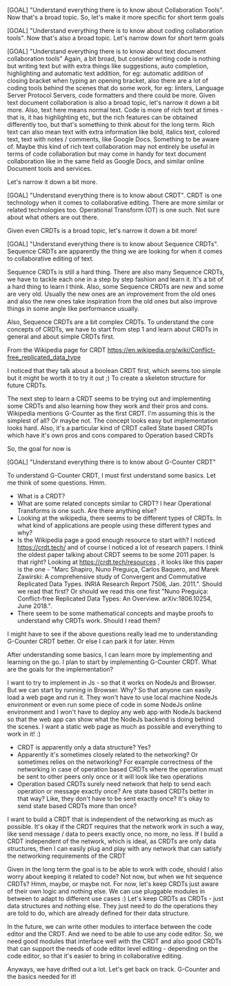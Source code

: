 [GOAL]
"Understand everything there is to know about Collaboration Tools". Now that's
a broad topic. So, let's make it more specific for short term goals

[GOAL]
"Understand everything there is to know about coding collaboration tools". Now
that's also a broad topic. Let's narrow down for short term goals

[GOAL]
"Understand everything there is to know about text document collaboration tools"
Again, a bit broad, but consider writing code is nothing but writing text but
with extra things like suggestions, auto completion, highlighting and automatic
text addition, for eg: automatic addition of closing bracket when typing an
opening bracket, also there are a lot of coding tools behind the scenes that do
some work, for eg: linters, Language Server Protocol Servers, code
formatters and there could be more. Given text document collaboration is also
a broad topic, let's narrow it down a bit more. Also, text here means normal
text. Code is more of rich text at times - that is, it has highlighting etc, but
the rich features can be obtained differently too, but that's something to think
about for the long term. Rich text can also mean text with extra information
like bold, italics text, colored text, text with notes / comments, like Google
Docs. Something to be aware of. Maybe this kind of rich text collaboration may
not entirely be useful in terms of code collaboration but may come in handy for
text document collaboration like in the same field as Google Docs, and similar
online Document tools and services.

Let's narrow it down a bit more.

[GOAL]
"Understand everything there is to know about CRDT". CRDT is one technology when
it comes to collaborative editing. There are more similar or related
technologies too. Operational Transform (OT) is one such. Not sure about what
others are out there.

Given even CRDTs is a broad topic, let's narrow it down a bit more!

[GOAL]
"Understand everything there is to know about Sequence CRDTs". Sequence CRDTs
are apparently the thing we are looking for when it comes to collaborative
editing of text.

Sequence CRDTs is still a hard thing. There are also many Sequence CRDTs, we
have to tackle each one in a step by step fashion and learn it. It's a bit of a
hard thing to learn I think. Also, some Sequence CRDTs are new and some are very
old. Usually the new ones are an improvement from the old ones and also the new
ones take inspiration from the old ones but also improve things in some angle
like performance usually.

Also, Sequence CRDTs are a bit complex CRDTs. To understand the core concepts of
CRDTs, we have to start from step 1 and learn about CRDTs in general and about
simple CRDTs first.

From the Wikipedia page for CRDT
https://en.wikipedia.org/wiki/Conflict-free_replicated_data_type

I noticed that they talk about a boolean CRDT first, which seems too simple but
it might be worth it to try it out ;) To create a skeleton structure for future
CRDTs.

The next step to learn a CRDT seems to be trying out and implementing some CRDTs
and also learning how they work and their pros and cons. Wikipedia mentions
G-Counter as the first CRDT. I'm assuming this is the simplest of all? Or maybe
not. The concept looks easy but implementation looks hard. Also, it's a
particular kind of CRDT called State based CRDTs which have it's own pros and
cons compared to Operation based CRDTs

So, the goal for now is

[GOAL]
"Understand everything there is to know about G-Counter CRDT"

To understand G-Counter CRDT, I must first understand some basics. Let me think
of some questions. Hmm.

- What is a CRDT?
- What are some related concepts similar to CRDT? I hear Operational Transforms
  is one such. Are there anything else?
- Looking at the wikipedia, there seems to be different types of CRDTs. In what
  kind of applications are people using these different types and why?
- Is the Wikipedia page a good enough resource to start with? I noticed
  https://crdt.tech/ and of course I noticed a lot of research papers. I think
  the oldest paper talking about CRDT seems to be some 2011 paper. Is that
  right? Looking at https://crdt.tech/resources , it looks like this paper is
  the one - "Marc Shapiro, Nuno Preguiça, Carlos Baquero, and Marek Zawirski: A
  comprehensive study of Convergent and Commutative Replicated Data Types.
  INRIA Research Report 7506, Jan. 2011.". Should we read that first? Or should
  we read this one first "Nuno Preguiça: Conflict-free Replicated Data Types:
  An Overview. arXiv:1806.10254, June 2018.".
- There seem to be some mathematical concepts and maybe proofs to understand why
  CRDTs work. Should I read them?

I might have to see if the above questions really lead me to understanding
G-Counter CRDT better. Or else I can park it for later. Hmm

After understanding some basics, I can learn more by implementing and learning
on the go. I plan to start by implementing G-Counter CRDT. What are the goals
for the implementation?

I want to try to implement in Js - so that it works on NodeJs and Browser. But
we can start by running in Browser. Why? So that anyone can easily load a web
page and run it. They won't have to use local machine NodeJs environment or
even run some piece of code in some NodeJs online environment and I won't have
to deploy any web app with NodeJs backend so that the web app can show what the
NodeJs backend is doing behind the scenes. I want a static web page as much as
possible and everything to work in it! :)

- CRDT is apparently only a data structure? Yes?
- Apparently it's sometimes closely related to the networking? Or sometimes
  relies on the networking? For example correctness of the networking in case of
  operation based CRDTs where the operation must be sent to other peers only
  once or it will look like two operations
- Operation based CRDTs surely need network that help to send each operation or
  message exactly once? Are state based CRDTs better in that way? Like, they
  don't have to be sent exactly once? It's okay to send state based CRDTs more
  than once?

I want to build a CRDT that is independent of the networking as much as
possible. It's okay if the CRDT requires that the network work in such a way,
like send message / data to peers exactly once, no more, no less. If I build a
CRDT independent of the network, which is ideal, as CRDTs are only data
structures, then I can easily plug and play with any network that can satisfy
the networking requirements of the CRDT

Given in the long term the goal is to be able to work with code, should I also
worry about keeping it related to code? Not now, but when we hit sequence CRDTs?
Hmm, maybe, or maybe not. For now, let's keep CRDTs just aware of their own
logic and nothing else. We can use pluggable modules in between to adapt to
different use cases :) Let's keep CRDTs as CRDTs - just data structures and
nothing else. They just need to do the operations they are told to do, which
are already defined for their data structure.

In the future, we can write other modules to interface between the code editor
and the CRDT. And we need to be able to use any code editor. So, we need good
modules that interface well with the CRDT and also good CRDTs that can support
the needs of code editor level editing - depending on the code editor, so that
it's easier to bring in collaborative editing.

Anyways, we have drifted out a lot. Let's get back on track. G-Counter and the
basics needed for it!
